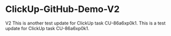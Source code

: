 # ClickUp-GitHub-Demo-V2
V2
This is another test update for ClickUp task CU-86a6xp0k1.
This is a test update for ClickUp task CU-86a6xp0k1.
